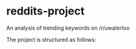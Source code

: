 # reddits-project
An analysis of trending keywords on /r/uwaterloo

The project is structured as follows: 


